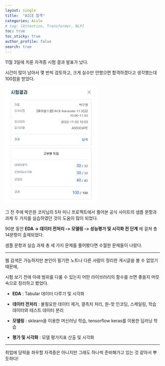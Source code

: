 ```yaml
---
layout: single  
title:  "AICE 합격"
categories: Aivle
# tag: [Attention, Transformer, NLP]
toc: true
toc_sticky: true
author_profile: false
search: true
---
```


11월 3일에 치룬 자격증 시험 결과 발표가 났다. 

시간이 많이 남아서 몇 번씩 검토하고, 크게 실수만 안했으면 합격하겠다고 생각했는데 100점을 받았다.

<img src="/assets/images/2023-11-03-AICE/성적.png" width=300/>

그 전 주에 박은원 코치님의 5차 미니 프로젝트에서 풀어본 공식 사이트의 샘플 문항과 과제 두 가지를 실습하였던 것이 도움이 많이 되었다.

90분 동안 **EDA -> 데이터 전처리 -> 모델링 -> 성능평가 및 시각화 전 단계** 에 걸쳐 총 14문항이 출제되었다.

샘플 문항과 실습 과제 총 세 가지 문제를 풀어봤다면 수월한 문제들이 나왔다. 

---

웹 검색은 가능하지만 본인이 필기한 노트나 다른 사람이 정리한 게시글을 볼 수 없었기 때문에,   

시험 보기 전에 아래 범위를 다룰 수 있는지 어떤 라이브러리의 함수를 쓰면 좋을지 머릿속으로 정리하고 봤었다.

- **EDA** : Tabular 데이터 다루기 및 시각화

- **데이터 전처리** : 불필요한 데이터 제거, 결측치 처리, 원-핫 인코딩, 스케일링, 학습 데이터와 테스트 데이터 분리 

- **모델링** : sklearn을 이용한 머신러닝 학습, tensorflow keras를 이용한 딥러닝 학습

- **평가 및 시각화** : 모델 평가지표 산출 및 시각화

---

취업에 당락을 좌우할 자격증은 아니지만 그래도 하나씩 준비해가고 있는 것 같아서 뿌듯하다!